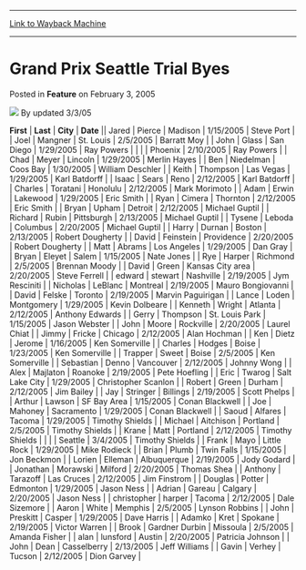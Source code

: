 
---
[Link to Wayback Machine](https://web.archive.org/web/20220819201048/https://magic.wizards.com/en/articles/archive/feature/grand-prix-seattle-trial-byes-2005-02-03)

[_metadata_:wayback_url]:- "https://magic.wizards.com/en/articles/archive/feature/grand-prix-seattle-trial-byes-2005-02-03"
[_metadata_:wayback_raw_url]:- "https://web.archive.org/web/20220819201048id_/https://magic.wizards.com/en/articles/archive/feature/grand-prix-seattle-trial-byes-2005-02-03"
[_metadata_:wayback_capture_timestamp]:- "2022-08-19 20:10:48+00:00"
[_metadata_:publish_date]:- "2005-02-03"
[_metadata_:description]:- "FirstLastCityDateJaredPierceMadison1/15/2005Steve PortJoelMangnerSt."
[_metadata_:generator]:- "Drupal 7 (http://drupal.org)"
---


Grand Prix Seattle Trial Byes
=============================



 Posted in **Feature**
 on February 3, 2005 






![](https://media.magic.wizards.com/styles/auth_small/public/generic-avatar-150_429.png)
By updated 3/3/05













 **First** | **Last** | **City** | **Date** || Jared | Pierce | Madison | 1/15/2005 | Steve Port |
| Joel | Mangner | St. Louis | 2/5/2005 | Barratt Moy |
| John | Glass | San Diego | 1/29/2005 | Ray Powers |
|  |  | Phoenix | 2/10/2005 | Ray Powers |
| Chad | Meyer | Lincoln | 1/29/2005 | Merlin Hayes |
| Ben | Niedelman | Coos Bay | 1/30/2005 | William Deschler |
| Keith | Thompson | Las Vegas | 1/29/2005 | Karl Batdorff |
| Isaac | Sears | Reno | 2/12/2005 | Karl Batdorff |
| Charles | Toratani | Honolulu | 2/12/2005 | Mark Morimoto |
| Adam | Erwin | Lakewood | 1/29/2005 | Eric Smith |
| Ryan | Cimera | Thornton | 2/12/2005 | Eric Smith |
| Bryan | Upham | Detroit | 2/12/2005 | Michael Guptil |
| Richard | Rubin | Pittsburgh | 2/13/2005 | Michael Guptil |
| Tysene | Leboda | Columbus | 2/20/2005 | Michael Guptil |
| Harry | Durnan | Boston | 2/13/2005 | Robert Dougherty |
| David | Feinstein | Providence | 2/20/2005 | Robert Dougherty |
| Matt | Abrams | Los Angeles | 1/29/2005 | Dan Gray |
| Bryan | Eleyet | Salem | 1/15/2005 | Nate Jones |
| Rye | Harper | Richmond | 2/5/2005 | Brennan Moody |
| David | Green | Kansas City area | 2/20/2005 | Steve Ferrell |
| edward | stewart | Nashville | 2/19/2005 | Jym Resciniti |
| Nicholas | LeBlanc | Montreal | 2/19/2005 | Mauro Bongiovanni |
| David | Felske | Toronto | 2/19/2005 | Marvin Paguirigan |
| Lance | Loden | Montgomery | 1/29/2005 | Kevin Dolbeare |
| Kenneth | Wright | Atlanta | 2/12/2005 | Anthony Edwards |
| Gerry | Thompson | St. Louis Park | 1/15/2005 | Jason Webster |
| John | Moore | Rockville | 2/20/2005 | Laurel Chiat |
| Jimmy | Fricke | Chicago | 2/12/2005 | Alan Hochman |
| Ken | Dietz | Jerome | 1/16/2005 | Ken Somerville |
| Charles | Hodges | Boise | 1/23/2005 | Ken Somerville |
| Trapper | Sweet | Boise | 2/5/2005 | Ken Somerville |
| Sebastian | Denno | Vancouver | 2/12/2005 | Johnny Wong |
| Alex | Majlaton | Roanoke | 2/19/2005 | Pete Hoefling |
| Eric | Twarog | Salt Lake City | 1/29/2005 | Christopher Scanlon |
| Robert | Green | Durham | 2/12/2005 | Jim Bailey |
| Jay | Stringer | Billings | 2/19/2005 | Scott Phelps |
| Arthur | Lawson | SF Bay Area | 1/15/2005 | Conan Blackwell |
| Joe | Mahoney | Sacramento | 1/29/2005 | Conan Blackwell |
| Saoud | Alfares | Tacoma | 1/29/2005 | Timothy Shields |
| Michael | Aitchison | Portland | 2/5/2005 | Timothy Shields |
| Krane | Matt | Portland | 2/12/2005 | Timothy Shields |
|  |  | Seattle | 3/4/2005 | Timothy Shields |
| Frank | Mayo | Little Rock | 1/29/2005 | Mike Rodieck |
| Brian | Plumb | Twin Falls | 1/15/2005 | Jon Beckmon |
| Lorien | Elleman | Albuquerque | 2/19/2005 | Jody Godard |
| Jonathan | Morawski | Milford | 2/20/2005 | Thomas Shea |
| Anthony | Tarazoff | Las Cruces | 2/12/2005 | Jim Finstrom |
| Douglas | Potter | Edmonton | 1/29/2005 | Jason Ness |
| Adrian | Gareau | Calgary | 2/20/2005 | Jason Ness |
| christopher | harper | Tacoma | 2/12/2005 | Dale Sizemore |
| Aaron | White | Memphis | 2/5/2005 | Lynson Robbins |
| John | Preskitt | Casper | 1/29/2005 | Dave Harris |
| Adamko | Kret | Spokane | 2/19/2005 | Victor Warren |
| Brook | Gardner Durbin | Missoula | 2/5/2005 | Amanda Fisher |
| alan | lunsford | Austin | 2/20/2005 | Patricia Johnson |
| John | Dean | Casselberry | 2/13/2005 | Jeff Williams |
| Gavin | Verhey | Tucson | 2/12/2005 | Dion Garvey |







